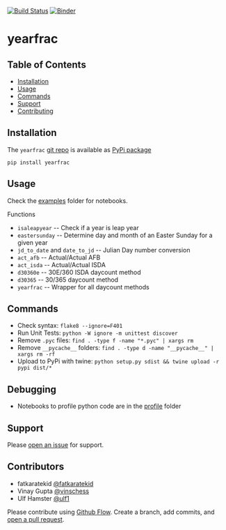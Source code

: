 [![Build Status](https://travis-ci.org/kmedian/yearfrac.svg?branch=master)](https://travis-ci.org/kmedian/yearfrac)
[![Binder](https://mybinder.org/badge.svg)](https://mybinder.org/v2/gh/kmedian/yearfrac/master?urlpath=lab)

# yearfrac


## Table of Contents
* [Installation](#installation)
* [Usage](#usage)
* [Commands](#commands)
* [Support](#support)
* [Contributing](#contributors)


## Installation
The `yearfrac` [git repo](http://github.com/kmedian/yearfrac) is available as [PyPi package](https://pypi.org/project/yearfrac)

```
pip install yearfrac
```


## Usage
Check the [examples](examples) folder for notebooks.

Functions

* `isaleapyear` -- Check if a year is leap year
* `eastersunday` -- Determine day and month of an Easter Sunday for a given year
* `jd_to_date` and `date_to_jd` -- Julian Day number conversion
* `act_afb` -- Actual/Actual AFB
* `act_isda` -- Actual/Actual ISDA
* `d30360e` -- 30E/360 ISDA daycount method
* `d30365` -- 30/365 daycount method
* `yearfrac` -- Wrapper for all daycount methods

## Commands
* Check syntax: `flake8 --ignore=F401`
* Run Unit Tests: `python -W ignore -m unittest discover`
* Remove `.pyc` files: `find . -type f -name "*.pyc" | xargs rm`
* Remove `__pycache__` folders: `find . -type d -name "__pycache__" | xargs rm -rf`
* Upload to PyPi with twine: `python setup.py sdist && twine upload -r pypi dist/*`


## Debugging
* Notebooks to profile python code are in the [profile](profile) folder


## Support
Please [open an issue](https://github.com/kmedian/yearfrac/issues/new) for support.


## Contributors
* fatkaratekid [@fatkaratekid](https://github.com/fatkaratekid)
* Vinay Gupta [@vinschess](https://github.com/vinschess)
* Ulf Hamster [@ulf1](https://github.com/ulf1)

Please contribute using [Github Flow](https://guides.github.com/introduction/flow/). Create a branch, add commits, and [open a pull request](https://github.com/kmedian/yearfrac/compare/).
